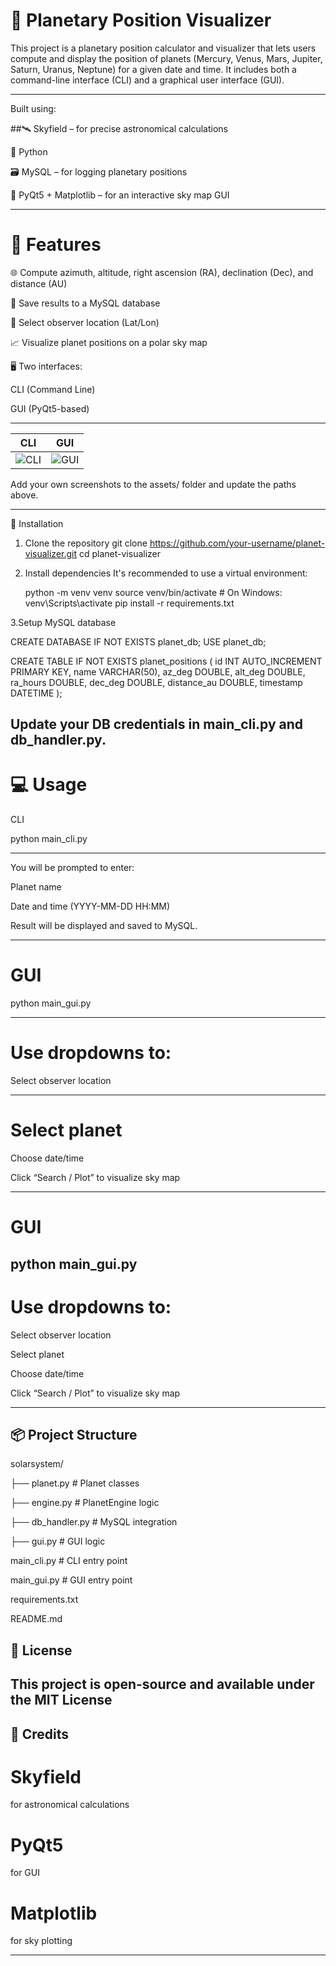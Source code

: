 # 📡 Planetary Position Visualizer

This project is a planetary position calculator and visualizer that lets users compute and display the position of planets (Mercury, Venus, Mars, Jupiter, Saturn, Uranus, Neptune) for a given date and time. It includes both a command-line interface (CLI) and a graphical user interface (GUI).

---------------
Built using:

##🛰️ Skyfield
 – for precise astronomical calculations

🐍 Python

🗃️ MySQL – for logging planetary positions

🎨 PyQt5 + Matplotlib – for an interactive sky map GUI

----------


# 📁 Features




🌐 Compute azimuth, altitude, right ascension (RA), declination (Dec), and distance (AU)

💾 Save results to a MySQL database

🧭 Select observer location (Lat/Lon)

📈 Visualize planet positions on a polar sky map

🖥️ Two interfaces:

CLI (Command Line)

GUI (PyQt5-based)

---------

| CLI                         | GUI                         |
| --------------------------- | --------------------------- |
| ![CLI](assets/cli_demo.png) | ![GUI](assets/gui_demo.png) |


Add your own screenshots to the assets/ folder and update the paths above.

------

🔧 Installation

1. Clone the repository
   git clone https://github.com/your-username/planet-visualizer.git
cd planet-visualizer

2. Install dependencies
   It's recommended to use a virtual environment:

   python -m venv venv
source venv/bin/activate  # On Windows: venv\Scripts\activate
pip install -r requirements.txt

3.Setup MySQL database

   CREATE DATABASE IF NOT EXISTS planet_db;
USE planet_db;

CREATE TABLE IF NOT EXISTS planet_positions (
    id INT AUTO_INCREMENT PRIMARY KEY,
    name VARCHAR(50),
    az_deg DOUBLE,
    alt_deg DOUBLE,
    ra_hours DOUBLE,
    dec_deg DOUBLE,
    distance_au DOUBLE,
    timestamp DATETIME
);

Update your DB credentials in main_cli.py and db_handler.py.
--------

# 💻 Usage
CLI

python main_cli.py

----------


You will be prompted to enter:

Planet name

Date and time (YYYY-MM-DD HH:MM)


Result will be displayed and saved to MySQL.

-------

# GUI

python main_gui.py

--------

# Use dropdowns to:

Select observer location

---------

# Select planet

Choose date/time

Click “Search / Plot” to visualize sky map

---------

# GUI

python main_gui.py
---------

# Use dropdowns to:

Select observer location

Select planet

Choose date/time

Click “Search / Plot” to visualize sky map

-----
## 📦 Project Structure

solarsystem/

├── planet.py         # Planet classes

├── engine.py         # PlanetEngine logic

├── db_handler.py     # MySQL integration

├── gui.py            # GUI logic

main_cli.py           # CLI entry point

main_gui.py           # GUI entry point

requirements.txt

README.md

## 📜 License

This project is open-source and available under the MIT License
----

## 🙌 Credits

# Skyfield
 for astronomical calculations

# PyQt5
 for GUI

# Matplotlib
 for sky plotting

 ---------





